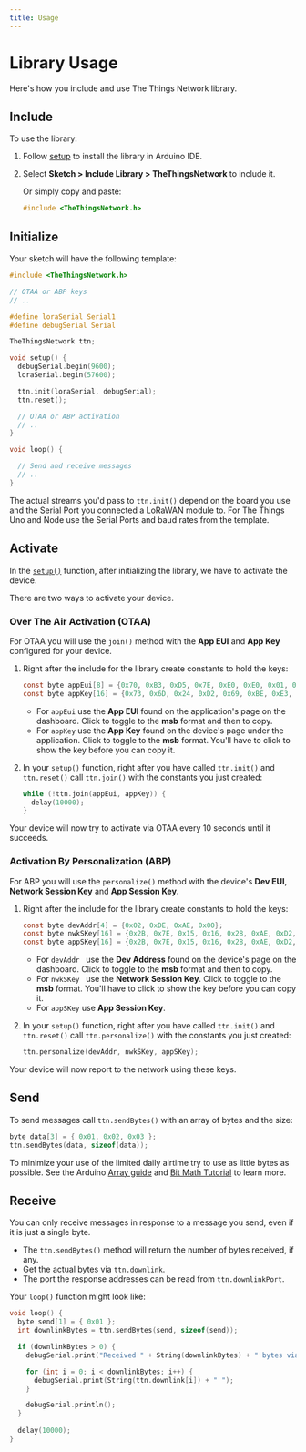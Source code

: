 ```yaml
---
title: Usage
---
```


# Library Usage
Here's how you include and use The Things Network library.

## Include

To use the library:

1.  Follow [setup](#setup) to install the library in Arduino IDE.
2.  Select **Sketch > Include Library > TheThingsNetwork** to include it.

	Or simply copy and paste:
  
	```c
	#include <TheThingsNetwork.h>
	```

## Initialize

Your sketch will have the following template:

```c
#include <TheThingsNetwork.h>

// OTAA or ABP keys
// ..

#define loraSerial Serial1
#define debugSerial Serial

TheThingsNetwork ttn;

void setup() {
  debugSerial.begin(9600);
  loraSerial.begin(57600);

  ttn.init(loraSerial, debugSerial);
  ttn.reset();

  // OTAA or ABP activation
  // ..
}

void loop() {

  // Send and receive messages
  // ..
}
```

The actual streams you'd pass to `ttn.init()` depend on the board you use and the Serial Port you connected a LoRaWAN module to. For The Things Uno and Node use the Serial Ports and baud rates from the template.

## Activate

In the [`setup()`](https://www.arduino.cc/en/Reference/setup) function, after initializing the library, we have to activate the device.

There are two ways to activate your device.

### Over The Air Activation (OTAA)

For OTAA you will use the `join()` method with the **App EUI** and **App Key** configured for your device.

1.  Right after the include for the library create constants to hold the keys:

    ```c
    const byte appEui[8] = {0x70, 0xB3, 0xD5, 0x7E, 0xE0, 0xE0, 0x01, 0x4A1};
    const byte appKey[16] = {0x73, 0x6D, 0x24, 0xD2, 0x69, 0xBE, 0xE3, 0xAE, 0x0E, 0xCE, 0xF0, 0xBB, 0x6C, 0xA4, 0xBA, 0xFE};
    ```

    * For `appEui` use the **App EUI** found on the application's page on the dashboard. Click <i class="ion-code"></i> to toggle to the **msb** format and then <i class="ion-clipboard"></i> to copy.
    * For `appKey` use the **App Key** found on the device's page under the application. Click <i class="ion-code"></i> to toggle to the **msb** format. You'll have to click <i class="ion-eye"></i> to show the key before you can copy it.

2.  In your `setup()` function, right after you have called `ttn.init()` and `ttn.reset()` call `ttn.join()` with the constants you just created:

    ```c
    while (!ttn.join(appEui, appKey)) {
      delay(10000);
    }
    ```

Your device will now try to activate via OTAA every 10 seconds until it succeeds.

### Activation By Personalization (ABP)

For ABP you will use the `personalize()` method with the device's **Dev EUI**, **Network Session Key** and **App Session Key**.

1.  Right after the include for the library create constants to hold the keys:

    ```c
    const byte devAddr[4] = {0x02, 0xDE, 0xAE, 0x00};
    const byte nwkSKey[16] = {0x2B, 0x7E, 0x15, 0x16, 0x28, 0xAE, 0xD2, 0xA6, 0xAB, 0xF7, 0x15, 0x88, 0x09, 0xCF, 0x4F, 0x3C};
    const byte appSKey[16] = {0x2B, 0x7E, 0x15, 0x16, 0x28, 0xAE, 0xD2, 0xA6, 0xAB, 0xF7, 0x15, 0x88, 0x09, 0xCF, 0x4F, 0x3C};
    ```

    * For `devAddr ` use the **Dev Address** found on the device's page on the dashboard. Click <i class="ion-code"></i> to toggle to the **msb** format and then <i class="ion-clipboard"></i> to copy.
    * For `nwkSKey ` use the **Network Session Key**. Click <i class="ion-code"></i> to toggle to the **msb** format. You'll have to click <i class="ion-eye"></i> to show the key before you can copy it.
    * For `appSKey` use **App Session Key**.

2.  In your `setup()` function, right after you have called `ttn.init()` and `ttn.reset()` call `ttn.personalize()` with the constants you just created:

    ```c
    ttn.personalize(devAddr, nwkSKey, appSKey);
    ```

Your device will now report to the network using these keys.

## Send

To send messages call `ttn.sendBytes()` with an array of bytes and the size:

```c
byte data[3] = { 0x01, 0x02, 0x03 };
ttn.sendBytes(data, sizeof(data));
```

To minimize your use of the limited daily airtime try to use as little bytes as possible. See the Arduino [Array guide](https://www.arduino.cc/en/Reference/Array) and [Bit Math Tutorial](http://playground.arduino.cc/Code/BitMath#binary) to learn more.

## Receive

You can only receive messages in response to a message you send, even if it is just a single byte.

* The `ttn.sendBytes()` method will return the number of bytes received, if any.
* Get the actual bytes via `ttn.downlink`.
* The port the response addresses can be read from `ttn.downlinkPort`.

Your `loop()` function might look like:

```c
void loop() {
  byte send[1] = { 0x01 };
  int downlinkBytes = ttn.sendBytes(send, sizeof(send));

  if (downlinkBytes > 0) {
    debugSerial.print("Received " + String(downlinkBytes) + " bytes via " + String(ttn.downlinkPort) + ": ")

    for (int i = 0; i < downlinkBytes; i++) {
      debugSerial.print(String(ttn.downlink[i]) + " ");
    }

    debugSerial.println();
  }
  
  delay(10000);
}
```
